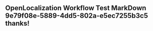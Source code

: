 <properties
ms.topic="hero-topic1"
ms.test1="hero-topic"
ms.test2="test"/>

## OpenLocalization Workflow Test MarkDown 9e79f08e-5889-4dd5-802a-e5ec7255b3c5 thanks!
